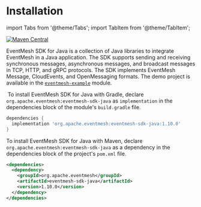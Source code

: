 # Installation

import Tabs from '@theme/Tabs';
import TabItem from '@theme/TabItem';

[![Maven Central](https://maven-badges.herokuapp.com/maven-central/org.apache.eventmesh/eventmesh-sdk-java/badge.svg?style=for-the-badge)](https://maven-badges.herokuapp.com/maven-central/org.apache.eventmesh/eventmesh-sdk-java)

EventMesh SDK for Java is a collection of Java libraries to integrate EventMesh in a Java application. The SDK supports sending and receiving synchronous messages, asynchronous messages, and broadcast messages in TCP, HTTP, and gRPC protocols. The SDK implements EventMesh Message, CloudEvents, and OpenMessaging formats. The demo project is available in the [`eventmesh-example`](https://github.com/apache/eventmesh/tree/master/eventmesh-examples) module.

<Tabs>
  <TabItem value="Gradle" label="Gradle" default>

​    To install EventMesh SDK for Java with Gradle, declare `org.apache.eventmesh:eventmesh-sdk-java` as `implementation` in the dependencies block of the module's `build.gradle` file.

```gradle
dependencies {
  implementation 'org.apache.eventmesh:eventmesh-sdk-java:1.10.0'
}
```

 

</TabItem>
  <TabItem value="Maven" label="Maven">

To install EventMesh SDK for Java with Maven, declare `org.apache.eventmesh:eventmesh-sdk-java` as a dependency in the dependencies block of the project's `pom.xml` file.

```xml
<dependencies>
  <dependency>
    <groupId>org.apache.eventmesh</groupId>
    <artifactId>eventmesh-sdk-java</artifactId>
    <version>1.10.0</version>
  </dependency>
</dependencies>
```

</TabItem>
</Tabs>
